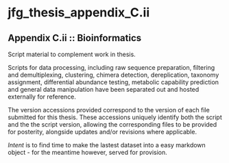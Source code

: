 # jfg_thesis_appendix_C.ii
## Appendix C.ii :: Bioinformatics

  Script material to complement work in thesis.
   
  Scripts for data processing, including raw sequence preparation, filtering and demultiplexing, clustering, chimera detection, dereplication, taxonomy assignment, differential abundance testing, metabolic capability prediction and general data manipulation have been separated out and hosted externally for reference. 

  The version accessions provided correspond to the version of each file submitted for this thesis. These accessions uniquely identify both the script and the the script version, allowing the corresponding files to be provided for posterity, alongside updates and/or revisions where applicable.
  
  _Intent_ is to find time to make the lastest dataset into a easy markdown object - for the meantime however, served for provision. 

